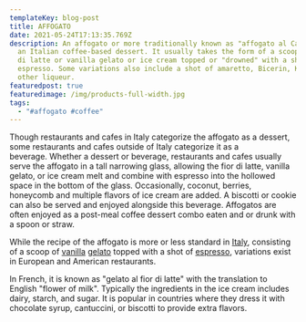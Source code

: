 ```yaml
---
templateKey: blog-post
title: AFFOGATO
date: 2021-05-24T17:13:35.769Z
description: An affogato or more traditionally known as "affogato al Caffe" is
  an Italian coffee-based dessert. It usually takes the form of a scoop of Fior
  di latte or vanilla gelato or ice cream topped or "drowned" with a shot of hot
  espresso. Some variations also include a shot of amaretto, Bicerin, Kahlua, or
  other liqueur.
featuredpost: true
featuredimage: /img/products-full-width.jpg
tags:
  - "#affogato #coffee"
---
```

<!--StartFragment-->

Though restaurants and cafes in Italy categorize the affogato as a dessert, some restaurants and cafes outside of Italy categorize it as a beverage.[](https://en.wikipedia.org/wiki/Affogato#cite_note-huff2-7) Whether a dessert or beverage, restaurants and cafes usually serve the affogato in a tall narrowing glass, allowing the fior di latte, vanilla gelato, or ice cream melt and combine with espresso into the hollowed space in the bottom of the glass.[](https://en.wikipedia.org/wiki/Affogato#cite_note-8) Occasionally, coconut, berries, honeycomb and multiple flavors of ice cream are added.[](https://en.wikipedia.org/wiki/Affogato#cite_note-9) A biscotti or cookie can also be served and enjoyed alongside this beverage.[](https://en.wikipedia.org/wiki/Affogato#cite_note-10) Affogatos are often enjoyed as a post-meal coffee dessert combo eaten and or drunk with a spoon or straw. [](https://en.wikipedia.org/wiki/Affogato#cite_note-11)

While the recipe of the affogato is more or less standard in [Italy](https://en.wikipedia.org/wiki/Italy), consisting of a scoop of [vanilla](https://en.wikipedia.org/wiki/Vanilla "Vanilla") [gelato](https://en.wikipedia.org/wiki/Gelato "Gelato") topped with a shot of [espresso](https://en.wikipedia.org/wiki/Espresso "Espresso"), variations exist in European and American restaurants.[](https://en.wikipedia.org/wiki/Affogato#cite_note-13)

In French, it is known as "gelato al fior di latte" with the translation to English "flower of milk".[](https://en.wikipedia.org/wiki/Affogato#cite_note-14) Typically the ingredients in the ice cream includes dairy, starch, and sugar. It is popular in countries where they dress it with chocolate syrup, cantuccini, or biscotti to provide extra flavors.

<!--EndFragment-->